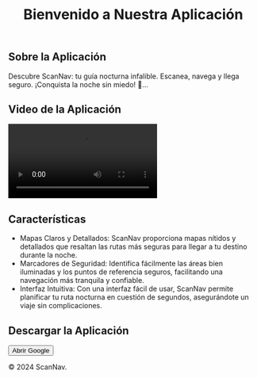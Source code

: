 <!DOCTYPE html>
<html lang="es">
<head>
    <meta charset="UTF-8">
    <meta name="viewport" content="width=device-width, initial-scale=1.0">
    <title>Promoción de la Aplicación</title>
    <link rel="stylesheet" href="styles.css">
</head>
<body>
    <header>
        <h1>Bienvenido a Nuestra Aplicación</h1>
    </header>
    <main>
        <section id="about">
            <h2>Sobre la Aplicación</h2>
            <p>Descubre ScanNav: tu guía nocturna infalible. Escanea, navega y llega seguro. ¡Conquista la noche sin miedo! 🚀...</p>
        </section>
        <section id="video">
            <h2>Video de la Aplicación</h2>
            <video controls>
                <source src="nidia-scannav_vEcJhRoP.mp4" type="video/mp4">
                Tu navegador no soporta la reproducción de videos.
            </video>
        </section>
        <section id="features">
            <h2>Características</h2>
            <ul>
                <li>Mapas Claros y Detallados: ScanNav proporciona mapas nítidos y detallados que resaltan las rutas más seguras para llegar a tu destino durante la noche.</li>
                <li>Marcadores de Seguridad: Identifica fácilmente las áreas bien iluminadas y los puntos de referencia seguros, facilitando una navegación más tranquila y confiable.</li>
                <li>Interfaz Intuitiva: Con una interfaz fácil de usar, ScanNav permite planificar tu ruta nocturna en cuestión de segundos, asegurándote un viaje sin complicaciones.</li>
            </ul>
        </section>
        <section id="download">
            <h2>Descargar la Aplicación</h2>
            <button onclick="openGoogle()">Abrir Google</button>
        </section>
    </main>
    <footer>
        <p>&copy; 2024 ScanNav.</p>
    </footer>
    <script src="script.js"></script>
</body>
</html>
